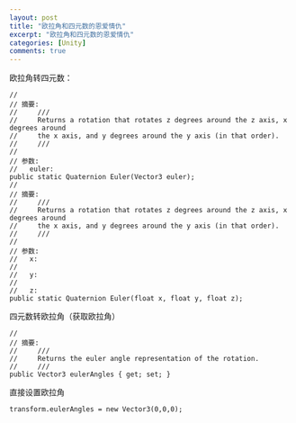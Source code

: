 ```yaml
---
layout: post
title: "欧拉角和四元数的恩爱情仇"
excerpt: "欧拉角和四元数的恩爱情仇"
categories: [Unity]
comments: true
---
```


欧拉角转四元数：

    //
    // 摘要:
    //     ///
    //     Returns a rotation that rotates z degrees around the z axis, x degrees around
    //     the x axis, and y degrees around the y axis (in that order).
    //     ///
    //
    // 参数:
    //   euler:
    public static Quaternion Euler(Vector3 euler);
    //
    // 摘要:
    //     ///
    //     Returns a rotation that rotates z degrees around the z axis, x degrees around
    //     the x axis, and y degrees around the y axis (in that order).
    //     ///
    //
    // 参数:
    //   x:
    //
    //   y:
    //
    //   z:
    public static Quaternion Euler(float x, float y, float z);

四元数转欧拉角（获取欧拉角）

    //
    // 摘要:
    //     ///
    //     Returns the euler angle representation of the rotation.
    //     ///
    public Vector3 eulerAngles { get; set; }

直接设置欧拉角

    transform.eulerAngles = new Vector3(0,0,0);
